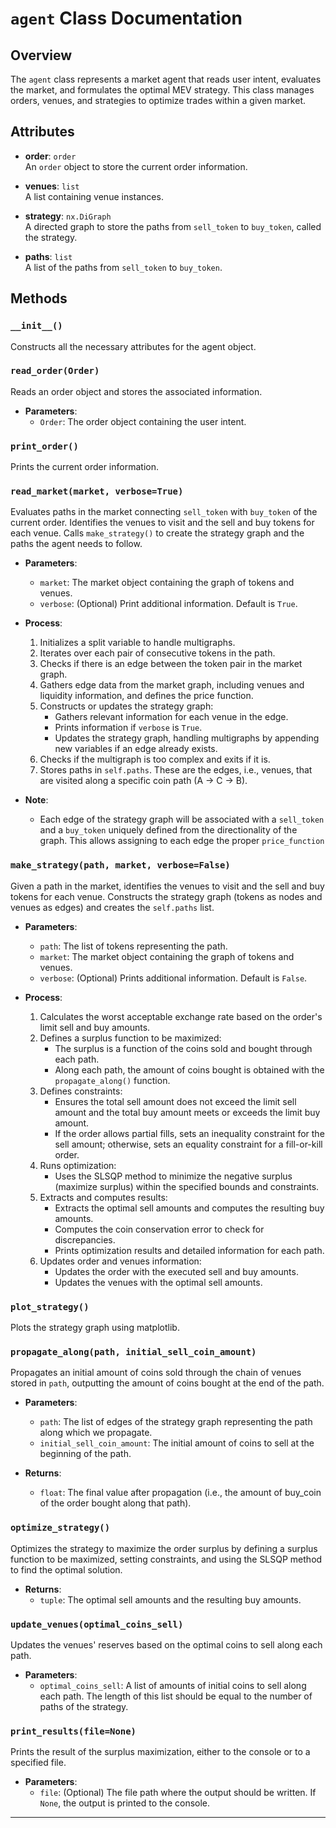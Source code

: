 # `agent` Class Documentation

## Overview

The `agent` class represents a market agent that reads user intent, evaluates the market, and formulates the optimal MEV strategy. This class manages orders, venues, and strategies to optimize trades within a given market.

## Attributes

- **order**: `order`  
  An `order` object to store the current order information.

- **venues**: `list`  
  A list containing venue instances.

- **strategy**: `nx.DiGraph`  
  A directed graph to store the paths from `sell_token` to `buy_token`, called the strategy.

- **paths**: `list`  
  A list of the paths from `sell_token` to `buy_token`.

## Methods

### `__init__()`

Constructs all the necessary attributes for the agent object.

### `read_order(Order)`

Reads an order object and stores the associated information.

- **Parameters**:  
  - `Order`: The order object containing the user intent.

### `print_order()`

Prints the current order information.

### `read_market(market, verbose=True)`

Evaluates paths in the market connecting `sell_token` with `buy_token` of the current order. Identifies the venues to visit and the sell and buy tokens for each venue. Calls `make_strategy()` to create the strategy graph and the paths the agent needs to follow.

- **Parameters**:  
  - `market`: The market object containing the graph of tokens and venues.
  - `verbose`: (Optional) Print additional information. Default is `True`.
 
- **Process**:
  1. Initializes a split variable to handle multigraphs.
  2. Iterates over each pair of consecutive tokens in the path.
  3. Checks if there is an edge between the token pair in the market graph.
  4. Gathers edge data from the market graph, including venues and liquidity information, and defines the price function.
  5. Constructs or updates the strategy graph:
     - Gathers relevant information for each venue in the edge.
     - Prints information if `verbose` is `True`.
     - Updates the strategy graph, handling multigraphs by appending new variables if an edge already exists.
  6. Checks if the multigraph is too complex and exits if it is.
  7. Stores paths in `self.paths`. These are the edges, i.e., venues, that are visited along a specific coin path (A -> C -> B).

- **Note**:
  - Each edge of the strategy graph will be associated with a `sell_token` and a `buy_token` uniquely defined from the directionality of the graph. This allows assigning to each edge the proper `price_function`

### `make_strategy(path, market, verbose=False)`

Given a path in the market, identifies the venues to visit and the sell and buy tokens for each venue. Constructs the strategy graph (tokens as nodes and venues as edges) and creates the `self.paths` list.

- **Parameters**:  
  - `path`: The list of tokens representing the path.
  - `market`: The market object containing the graph of tokens and venues.
  - `verbose`: (Optional) Prints additional information. Default is `False`.
 
- **Process**:
  1. Calculates the worst acceptable exchange rate based on the order's limit sell and buy amounts.
  2. Defines a surplus function to be maximized:
     - The surplus is a function of the coins sold and bought through each path.
     - Along each path, the amount of coins bought is obtained with the `propagate_along()` function.
  3. Defines constraints:
     - Ensures the total sell amount does not exceed the limit sell amount and the total buy amount meets or exceeds the limit buy amount.
     - If the order allows partial fills, sets an inequality constraint for the sell amount; otherwise, sets an equality constraint for a fill-or-kill order.
  4. Runs optimization:
     - Uses the SLSQP method to minimize the negative surplus (maximize surplus) within the specified bounds and constraints.
  5. Extracts and computes results:
     - Extracts the optimal sell amounts and computes the resulting buy amounts.
     - Computes the coin conservation error to check for discrepancies.
     - Prints optimization results and detailed information for each path.
  6. Updates order and venues information:
     - Updates the order with the executed sell and buy amounts.
     - Updates the venues with the optimal sell amounts.


### `plot_strategy()`

Plots the strategy graph using matplotlib.

### `propagate_along(path, initial_sell_coin_amount)`

Propagates an initial amount of coins sold through the chain of venues stored in `path`, outputting the amount of coins bought at the end of the path.

- **Parameters**:  
  - `path`: The list of edges of the strategy graph representing the path along which we propagate.
  - `initial_sell_coin_amount`: The initial amount of coins to sell at the beginning of the path.

- **Returns**:  
  - `float`: The final value after propagation (i.e., the amount of buy_coin of the order bought along that path).

### `optimize_strategy()`

Optimizes the strategy to maximize the order surplus by defining a surplus function to be maximized, setting constraints, and using the SLSQP method to find the optimal solution.

- **Returns**:  
  - `tuple`: The optimal sell amounts and the resulting buy amounts.

### `update_venues(optimal_coins_sell)`

Updates the venues' reserves based on the optimal coins to sell along each path.

- **Parameters**:  
  - `optimal_coins_sell`: A list of amounts of initial coins to sell along each path. The length of this list should be equal to the number of paths of the strategy.

### `print_results(file=None)`

Prints the result of the surplus maximization, either to the console or to a specified file.

- **Parameters**:  
  - `file`: (Optional) The file path where the output should be written. If `None`, the output is printed to the console.

---

